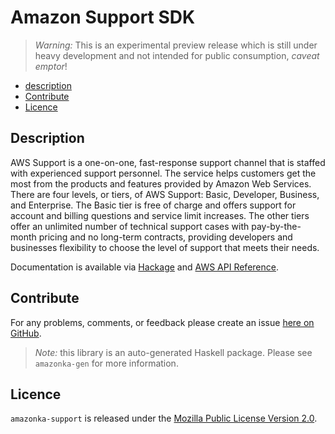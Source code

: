 # Amazon Support SDK

> _Warning:_ This is an experimental preview release which is still under heavy development and not intended for public consumption, _caveat emptor_!

* [description](#description)
* [Contribute](#contribute)
* [Licence](#licence)

## Description

AWS Support is a one-on-one, fast-response support channel that is staffed with experienced support personnel. The service helps customers get the most from the products and features provided by Amazon Web Services. There are four levels, or tiers, of AWS Support: Basic, Developer, Business, and Enterprise. The Basic tier is free of charge and offers support for account and billing questions and service limit increases. The other tiers offer an unlimited number of technical support cases with pay-by-the-month pricing and no long-term contracts, providing developers and businesses flexibility to choose the level of support that meets their needs.

Documentation is available via [Hackage](http://hackage.haskell.org/package/amazonka-support)
and [AWS API Reference](http://docs.aws.amazon.com/awssupport/latest/APIReference/Welcome.html).


## Contribute

For any problems, comments, or feedback please create an issue [here on GitHub](https://github.com/brendanhay/amazonka/issues).

> _Note:_ this library is an auto-generated Haskell package. Please see `amazonka-gen` for more information.


## Licence

`amazonka-support` is released under the [Mozilla Public License Version 2.0](http://www.mozilla.org/MPL/).
